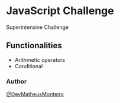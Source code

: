 # JavaScript Challenge

Superintensive Challenge

## Functionalities

- Arithmetic operators
- Conditional

### Author

[@DevMatheusMonteiro](https://github.com/DevMatheusMonteiro)
